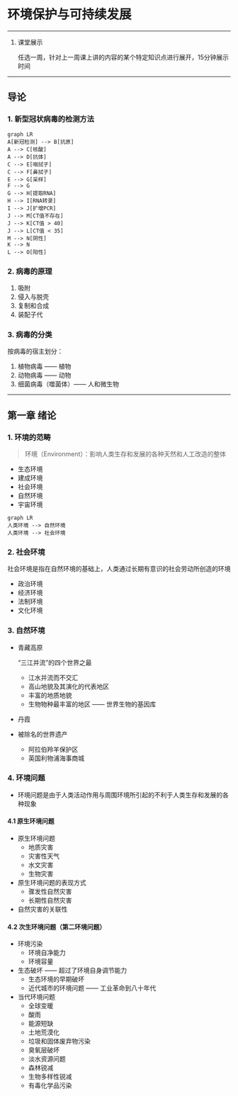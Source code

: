# 环境保护与可持续发展

---

1. 课堂展示

   任选一周，针对上一周课上讲的内容的某个特定知识点进行展开，15分钟展示时间

---

## 导论

### 1. 新型冠状病毒的检测方法

```mermaid
graph LR
A[新冠检测] --> B[抗原]
A --> C[核酸]
A --> D[抗体]
C --> E[咽拭子]
C --> F[鼻拭子]
E --> G[采样]
F --> G
G --> H[提取RNA]
H --> I[RNA转录]
I --> J[扩增PCR]
J --> M[CT值不存在]
J --> K[CT值 > 40]
J --> L[CT值 < 35]
M --> N[阴性]
K --> N
L --> O[阳性]
```

### 2. 病毒的原理

1. 吸附
2. 侵入与脱壳
3. 复制和合成
4. 装配子代

### 3. 病毒的分类

按病毒的宿主划分：

1. 植物病毒 —— 植物
2. 动物病毒 —— 动物
3. 细菌病毒（噬菌体）—— 人和微生物

---

## 第一章 绪论

### 1. 环境的范畴

> 环境（Environment）：影响人类生存和发展的各种天然和人工改造的整体

* 生态环境
* 建成环境
* 社会环境 
* 自然环境
* 宇宙环境

```mermaid
graph LR
人类环境 --> 自然环境
人类环境 --> 社会环境
```

### 2. 社会环境

社会环境是指在自然环境的基础上，人类通过长期有意识的社会劳动所创造的环境

* 政治环境
* 经济环境
* 法制环境
* 文化环境

### 3. 自然环境

* 青藏高原

  “三江并流”的四个世界之最

  * 江水并流而不交汇
  * 高山地貌及其演化的代表地区
  * 丰富的地质地貌
  * 生物物种最丰富的地区 —— 世界生物的基因库

* 丹霞

* 被除名的世界遗产

  * 阿拉伯羚羊保护区
  * 英国利物浦海事商城

### 4. 环境问题

* 环境问题是由于人类活动作用与周围环境所引起的不利于人类生存和发展的各种现象

#### 4.1 原生环境问题

* 原生环境问题
  * 地质灾害
  * 灾害性天气
  * 水文灾害
  * 生物灾害
* 原生环境问题的表现方式
  * 骤发性自然灾害
  * 长期性自然灾害
* 自然灾害的关联性

#### 4.2 次生环境问题（第二环境问题）

* 环境污染
  * 环境自净能力
  * 环境容量
* 生态破坏 —— 超过了环境自身调节能力
  * 生态环境的早期破坏
  * 近代城市的环境问题 —— 工业革命到八十年代
* 当代环境问题
  * 全球变暖
  * 酸雨
  * 能源短缺
  * 土地荒漠化
  * 垃圾和固体废弃物污染
  * 臭氧层破坏
  * 淡水资源问题
  * 森林锐减
  * 生物多样性锐减
  * 有毒化学品污染

